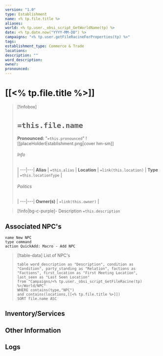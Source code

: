 ```yaml
---
version: "1.0"
type: Establishment
name: <% tp.file.title %>
aliases:
world: <% tp.user._obsi_script_GetWorldName(tp) %>
date: <% tp.date.now("YYYY-MM-DD") %>
campaigns: "<% tp.user.getFileRacineForProperties(tp) %>"
tags:
establishment_type: Commerce & Trade
locations:
description: ""
word_description:
owner:
pronounced:
---
```

# [[<% tp.file.title %>]]

> [!infobox]
> # `=this.file.name`
> **Pronounced:**  "`=this.pronounced`"
> ![[placeHolderEstablishment.png|cover hm-sm]]
> ###### Info
>  |
> ---|---|
> **Alias** | `=this.alias` |
> **Location** | `=link(this.location)` |
> **Type** | `=this.locationType` |
> ###### Politics
>  |
> ---|---|
> **Owner(s)** | `=link(this.owner)` |

> [!info|bg-c-purple]- Description
>`=this.description`

## Associated NPC's
```button
name New NPC
type command
action QuickAdd: Macro - Add NPC
```
> [!table-data] List of NPC's
>```dataview
> table word_description as "Description", condition as "Condition", party_standing as "Relation", factions as "Factions", first_location as "First Meeting Location", last_seen as "Last Seen Location"
> from "Campaigns/<% tp.user._obsi_script_GetFileRacine(tp) %>/World/NPC"
> WHERE contains(type,"NPC") 
> and contains(locations,[[<% tp.file.title %>]])
> SORT file.name ASC
> ```

## Inventory/Services

## Other Information

## Logs

